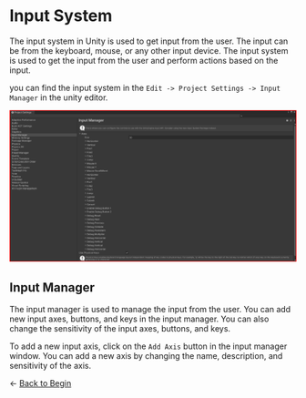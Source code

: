 # Input System

The input system in Unity is used to get input from the user. The input can be from the keyboard, mouse, or any other input device. The input system is used to get the input from the user and perform actions based on the input.

you can find the input system in the `Edit -> Project Settings -> Input Manager` in the unity editor.

![Input manager](./assets/input_manager.png)


## Input Manager

The input manager is used to manage the input from the user. You can add new input axes, buttons, and keys in the input manager. You can also change the sensitivity of the input axes, buttons, and keys.

To add a new input axis, click on the `Add Axis` button in the input manager window. You can add a new axis by changing the name, description, and sensitivity of the axis.

&larr; [Back to Begin](./readme.md)